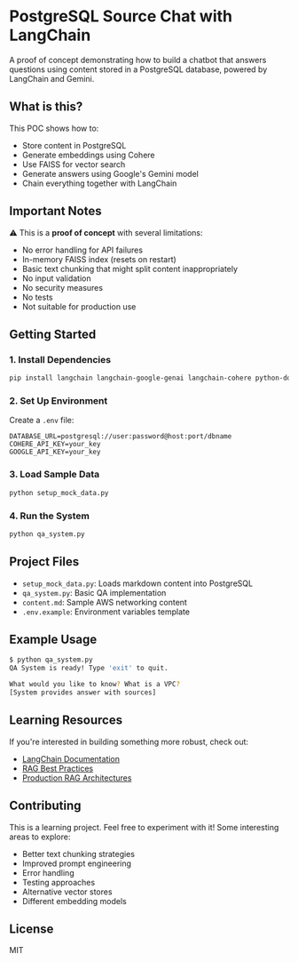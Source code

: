 # PostgreSQL Source Chat with LangChain

A proof of concept demonstrating how to build a chatbot that answers questions using content stored in a PostgreSQL database, powered by LangChain and Gemini.

## What is this?

This POC shows how to:
- Store content in PostgreSQL
- Generate embeddings using Cohere
- Use FAISS for vector search
- Generate answers using Google's Gemini model
- Chain everything together with LangChain

## Important Notes

⚠️ This is a **proof of concept** with several limitations:
- No error handling for API failures
- In-memory FAISS index (resets on restart)
- Basic text chunking that might split content inappropriately
- No input validation
- No security measures
- No tests
- Not suitable for production use

## Getting Started

### 1. Install Dependencies
```bash
pip install langchain langchain-google-genai langchain-cohere python-dotenv psycopg2-binary pandas sqlalchemy
```

### 2. Set Up Environment
Create a `.env` file:
```env
DATABASE_URL=postgresql://user:password@host:port/dbname
COHERE_API_KEY=your_key
GOOGLE_API_KEY=your_key
```

### 3. Load Sample Data
```bash
python setup_mock_data.py
```

### 4. Run the System
```bash
python qa_system.py
```

## Project Files

- `setup_mock_data.py`: Loads markdown content into PostgreSQL
- `qa_system.py`: Basic QA implementation
- `content.md`: Sample AWS networking content
- `.env.example`: Environment variables template

## Example Usage

```bash
$ python qa_system.py
QA System is ready! Type 'exit' to quit.

What would you like to know? What is a VPC?
[System provides answer with sources]
```

## Learning Resources

If you're interested in building something more robust, check out:
- [LangChain Documentation](https://python.langchain.com/docs/get_started/introduction)
- [RAG Best Practices](https://www.pinecone.io/learn/retrieval-augmented-generation/)
- [Production RAG Architectures](https://techcommunity.microsoft.com/t5/ai-azure-ai-services-blog/building-rag-applications-with-azure-ai-search/ba-p/3960809)

## Contributing

This is a learning project. Feel free to experiment with it! Some interesting areas to explore:
- Better text chunking strategies
- Improved prompt engineering
- Error handling
- Testing approaches
- Alternative vector stores
- Different embedding models

## License

MIT 